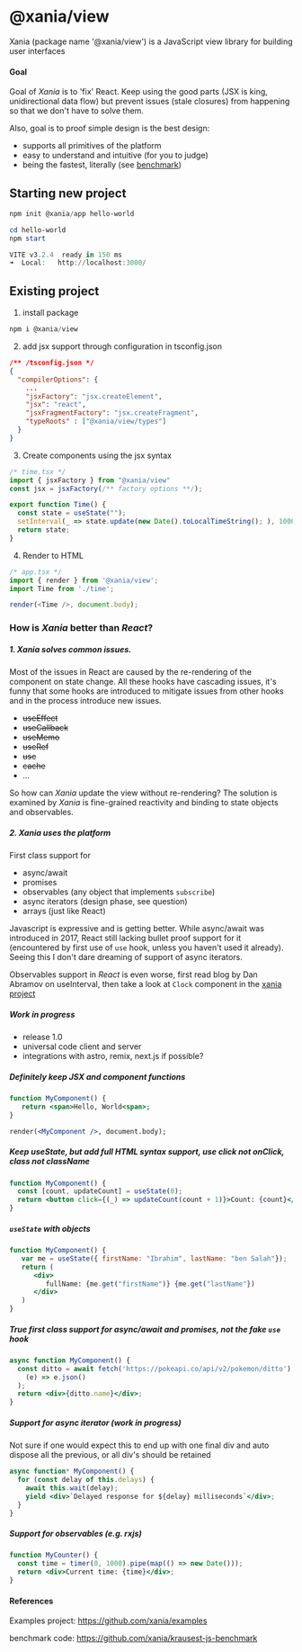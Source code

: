 # @xania/view

Xania (package name '@xania/view') is a JavaScript view library for building user interfaces

#### Goal

Goal of _Xania_ is to 'fix' React. Keep using the good parts (JSX is king, unidirectional data flow) but prevent issues (stale closures) from happening so that we don't have to solve them.

Also, goal is to proof simple design is the best design:

- supports all primitives of the platform
- easy to understand and intuitive (for you to judge)
- being the fastest, literally (see [benchmark](https://krausest.github.io/js-framework-benchmark/2022/table_chrome_104_windows.html))

## Starting new project

```powershell
npm init @xania/app hello-world
```

```powershell
cd hello-world
npm start

VITE v3.2.4  ready in 150 ms
➜  Local:   http://localhost:3000/
```

## Existing project

1. install package

```powershell
npm i @xania/view
```

2. add jsx support through configuration in tsconfig.json

```json
/** /tsconfig.json */
{
  "compilerOptions": {
    ...
    "jsxFactory": "jsx.createElement",
    "jsx": "react",
    "jsxFragmentFactory": "jsx.createFragment",
    "typeRoots" : ["@xania/view/types"]
  }
}
```

3. Create components using the jsx syntax

```typescript
/* time.tsx */
import { jsxFactory } from "@xania/view"
const jsx = jsxFactory(/** factory options **/);

export function Time() {
  const state = useState("");
  setInterval(_ => state.update(new Date().toLocalTimeString(); ), 1000);
  return state;
}

```

4. Render to HTML

```typescript
/* app.tsx */
import { render } from '@xania/view';
import Time from './time';

render(<Time />, document.body);
```

### How is _Xania_ better than _React_?

##### 1. _Xania_ solves common issues.

Most of the issues in React are caused by the re-rendering of the component on state change. All these hooks have cascading issues, it's funny that some hooks are introduced to mitigate issues from other hooks and in the process introduce new issues.

- ~~useEffect~~
- ~~useCallback~~
- ~~useMemo~~
- ~~useRef~~
- ~~use~~
- ~~cache~~
- ...

So how can _Xania_ update the view without re-rendering? The solution is examined by _Xania_ is fine-grained reactivity and binding to state objects and observables.

##### 2. _Xania_ uses the platform

First class support for

- async/await
- promises
- observables (any object that implements `subscribe`)
- async iterators (design phase, see question)
- arrays (just like React)

Javascript is expressive and is getting better. While async/await was introduced in 2017, React still lacking bullet proof support for it (encountered by first use of `use` hook, unless you haven't used it already). Seeing this I don't dare dreaming of support of async iterators.

Observables support in _React_ is even worse, first read blog by Dan Abramov on useInterval, then take a look at `Clock` component in the [xania project](#starting-new-project)

##### Work in progress

- release 1.0
- universal code client and server
- integrations with astro, remix, next.js if possible?

##### Definitely keep JSX and component functions

```jsx
function MyComponent() {
   return <span>Hello, World<span>;
}

render(<MyComponent />, document.body);
```

##### Keep useState, but add full HTML syntax support, use click not onClick, class not className

```jsx
function MyComponent() {
  const [count, updateCount] = useState(0);
  return <button click={(_) => updateCount(count + 1)}>Count: {count}</button>;
}
```

##### `useState` with objects

```jsx
function MyComponent() {
   var me = useState({ firstName: "Ibrahim", lastName: "ben Salah"});
   return (
      <div>
         fullName: {me.get("firstName")} {me.get("lastName"})
      </div>
   )
}
```

##### True first class support for async/await and promises, not the fake `use` hook

```jsx
async function MyComponent() {
  const ditto = await fetch('https://pokeapi.co/api/v2/pokemon/ditto').then(
    (e) => e.json()
  );
  return <div>{ditto.name}</div>;
}
```

##### Support for async iterator (work in progress)

Not sure if one would expect this to end up with one final div and auto dispose all the previous, or all div's should be retained

```jsx
async function* MyComponent() {
  for (const delay of this.delays) {
    await this.wait(delay);
    yield <div>`Delayed response for ${delay} milliseconds`</div>;
  }
}
```

##### Support for observables (e.g. rxjs)

```jsx
function MyCounter() {
  const time = timer(0, 1000).pipe(map(() => new Date()));
  return <div>Current time: {time}</div>;
}
```

#### References

Examples project:
https://github.com/xania/examples

benchmark code:
https://github.com/xania/krausest-js-benchmark
